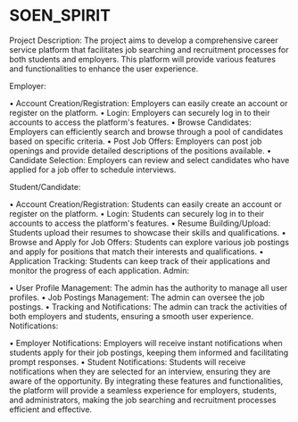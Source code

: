 # SOEN_SPIRIT

Project Description:
The project aims to develop a comprehensive career service platform that facilitates job searching and recruitment processes for both students and employers. This platform will provide various features and functionalities to enhance the user experience.

Employer:

•	Account Creation/Registration: Employers can easily create an account or register on the platform.
•	Login: Employers can securely log in to their accounts to access the platform's features.
•	Browse Candidates: Employers can efficiently search and browse through a pool of candidates based on specific criteria.
•	Post Job Offers: Employers can post job openings and provide detailed descriptions of the positions available.
•	Candidate Selection: Employers can review and select candidates who have applied for a job offer to schedule interviews.

Student/Candidate:

•	Account Creation/Registration: Students can easily create an account or register on the platform.
•	Login: Students can securely log in to their accounts to access the platform's features.
•	Resume Building/Upload: Students  upload their resumes to showcase their skills and qualifications.
•	Browse and Apply for Job Offers: Students can explore various job postings and apply for positions that match their interests and qualifications.
•	Application Tracking: Students can keep track of their applications and monitor the progress of each application.
Admin:

•	User Profile Management: The admin has the authority to manage all user profiles.
•	Job Postings Management: The admin can oversee the job postings.
•	Tracking and Notifications: The admin can track the activities of both employers and students, ensuring a smooth user experience.
Notifications:

•	Employer Notifications: Employers will receive instant notifications when students apply for their job postings, keeping them informed and facilitating prompt responses.
•	Student Notifications: Students will receive notifications when they are selected for an interview, ensuring they are aware of the opportunity.
By integrating these features and functionalities, the platform will provide a seamless experience for employers, students, and administrators, making the job searching and recruitment processes efficient and effective.
